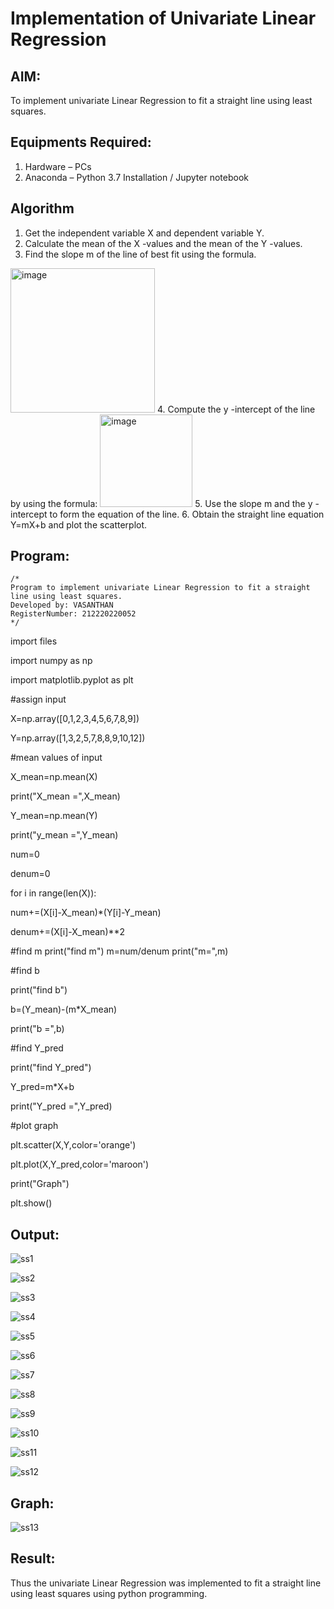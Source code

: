 # Implementation of Univariate Linear Regression
## AIM:
To implement univariate Linear Regression to fit a straight line using least squares.

## Equipments Required:
1. Hardware – PCs
2. Anaconda – Python 3.7 Installation / Jupyter notebook

## Algorithm
1. Get the independent variable X and dependent variable Y.
2. Calculate the mean of the X -values and the mean of the Y -values.
3. Find the slope m of the line of best fit using the formula. 
<img width="231" alt="image" src="https://user-images.githubusercontent.com/93026020/192078527-b3b5ee3e-992f-46c4-865b-3b7ce4ac54ad.png">
4. Compute the y -intercept of the line by using the formula:
<img width="148" alt="image" src="https://user-images.githubusercontent.com/93026020/192078545-79d70b90-7e9d-4b85-9f8b-9d7548a4c5a4.png">
5. Use the slope m and the y -intercept to form the equation of the line.
6. Obtain the straight line equation Y=mX+b and plot the scatterplot.

## Program:
```
/*
Program to implement univariate Linear Regression to fit a straight line using least squares.
Developed by: VASANTHAN
RegisterNumber: 212220220052 
*/
```

import files

import numpy as np

import matplotlib.pyplot as plt

#assign input

X=np.array([0,1,2,3,4,5,6,7,8,9])

Y=np.array([1,3,2,5,7,8,8,9,10,12])


#mean values of input

X_mean=np.mean(X)

print("X_mean =",X_mean)

Y_mean=np.mean(Y)

print("y_mean =",Y_mean)

num=0

denum=0

for i in range(len(X)):

  num+=(X[i]-X_mean)*(Y[i]-Y_mean)
  
  denum+=(X[i]-X_mean)**2

#find m
print("find m")
m=num/denum
print("m=",m)

#find b

print("find b")

b=(Y_mean)-(m*X_mean)

print("b =",b)

#find Y_pred

print("find Y_pred")

Y_pred=m*X+b

print("Y_pred =",Y_pred)

#plot graph

plt.scatter(X,Y,color='orange')

plt.plot(X,Y_pred,color='maroon')

print("Graph")

plt.show()


## Output:
![ss1](https://user-images.githubusercontent.com/115924983/196039058-6ad3ccff-0380-4372-ae33-16b16449f074.png)

![ss2](https://user-images.githubusercontent.com/115924983/196039071-9be90602-1cfc-4013-97e9-8702c61622a0.png)

![ss3](https://user-images.githubusercontent.com/115924983/196039082-39ab53dc-0b9b-4134-a9ac-b6675dd18a25.png)

![ss4](https://user-images.githubusercontent.com/115924983/196039087-855a9442-1180-4080-9f87-41f0c951d828.png)

![ss5](https://user-images.githubusercontent.com/115924983/196039092-699a1ae4-11f5-4de6-a66a-bebe3485addd.png)

![ss6](https://user-images.githubusercontent.com/115924983/196039096-d03b8455-ae66-4730-8419-f74368d579d2.png)

![ss7](https://user-images.githubusercontent.com/115924983/196039105-075c8e3f-8789-4ab3-9e7c-a6394b11c65c.png)

![ss8](https://user-images.githubusercontent.com/115924983/196039115-7aee9d04-2ead-4d11-8c82-e8535f59ae7f.png)

![ss9](https://user-images.githubusercontent.com/115924983/196039122-83369e9c-559a-4b54-9a39-c47f83fc4101.png)

![ss10](https://user-images.githubusercontent.com/115924983/196039131-4d33b2c0-754b-4e94-b382-cdfc51f745d5.png)

![ss11](https://user-images.githubusercontent.com/115924983/196039136-0be29987-135b-4fde-99c0-9fda524d5c37.png)

![ss12](https://user-images.githubusercontent.com/115924983/196039152-f8680a2f-e9d4-48ec-a971-b9d868ecdd16.png)


## Graph:
![ss13](https://user-images.githubusercontent.com/115924983/196039195-e505034d-e972-47ad-9221-84f33f4ed09d.png)



## Result:
Thus the univariate Linear Regression was implemented to fit a straight line using least squares using python programming.
